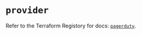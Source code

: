 # `provider`

Refer to the Terraform Registory for docs: [`pagerduty`](https://www.terraform.io/docs/providers/pagerduty).
